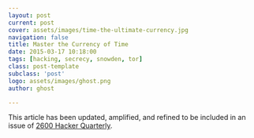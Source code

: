 ```yaml
---
layout: post
current: post
cover: assets/images/time-the-ultimate-currency.jpg
navigation: false
title: Master the Currency of Time
date: 2015-03-17 10:18:00
tags: [hacking, secrecy, snowden, tor]
class: post-template
subclass: 'post'
logo: assets/images/ghost.png
author: ghost

---
```


This article has been updated, amplified, and refined to be included in an issue of [2600 Hacker Quarterly](https://href.li/?https://www.2600.com/).
